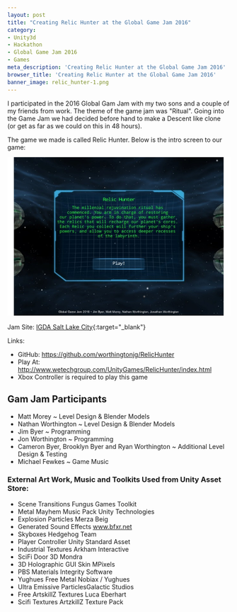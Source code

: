 ```yaml
---
layout: post
title: "Creating Relic Hunter at the Global Game Jam 2016"
category: 
- Unity3d
- Hackathon
- Global Game Jam 2016
- Games
meta_description: 'Creating Relic Hunter at the Global Game Jam 2016'
browser_title: 'Creating Relic Hunter at the Global Game Jam 2016'
banner_image: relic_hunter-1.png
---
```

I participated in the 2016 Global Gam Jam with my two sons and a couple of my friends from work.  The theme of the game jam was "Ritual".  Going into the Game Jam we had decided before hand to make a Descent like clone (or get as far as we could on this in 48 hours).

The game we made is called Relic Hunter.  Below is the intro screen to our game:

![Before Optimization](/assets/images/relic_hunter-2.png) 

Jam Site: [IGDA Salt Lake City](http://globalgamejam.org/2016/jam-sites/igda-salt-lake-city){:target="_blank"}

Links:

- GitHub: <https://github.com/worthingtonjg/RelicHunter>
- Play At: <http://www.wetechgroup.com/UnityGames/RelicHunter/index.html>
- Xbox Controller is required to play this game

## Gam Jam Participants

- Matt Morey ~ Level Design & Blender Models 
- Nathan Worthington ~ Level Design & Blender Models 
- Jim Byer ~ Programming   
- Jon Worthington ~ Programming   
- Cameron Byer, Brooklyn Byer and Ryan Worthington ~ Additional Level Design & Testing 
- Michael Fewkes ~ Game Music 

### External Art Work, Music and Toolkits Used from Unity Asset Store:

- Scene Transitions Fungus Games Toolkit
- Metal Mayhem Music Pack Unity Technologies
- Explosion Particles Merza Beig
- Generated Sound Effects www.bfxr.net
- Skyboxes  Hedgehog Team
- Player Controller Unity Standard Asset
- Industrial Textures Arkham Interactive
- SciFi Door  3D Mondra
- 3D Holographic GUI Skin MPixels
- PBS Materials  Integrity Software
- Yughues Free Metal Nobiax / Yughues
- Ultra Emissive ParticlesGalactic Studios
- Free ArtskillZ Textures Luca Eberhart
- Scifi Textures  ArtzkillZ Texture Pack